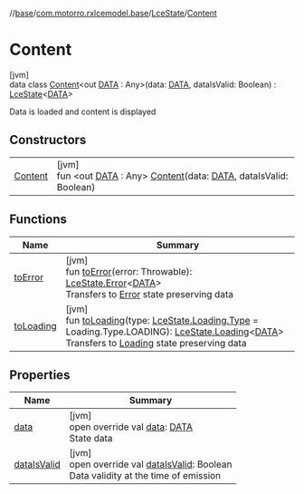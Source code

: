 //[base](../../../../index.md)/[com.motorro.rxlcemodel.base](../../index.md)/[LceState](../index.md)/[Content](index.md)

# Content

[jvm]\
data class [Content](index.md)&lt;out [DATA](index.md) : Any&gt;(data: [DATA](index.md), dataIsValid: Boolean) : [LceState](../index.md)&lt;[DATA](index.md)&gt; 

Data is loaded and content is displayed

## Constructors

| | |
|---|---|
| [Content](-content.md) | [jvm]<br>fun &lt;out [DATA](index.md) : Any&gt; [Content](-content.md)(data: [DATA](index.md), dataIsValid: Boolean) |

## Functions

| Name | Summary |
|---|---|
| [toError](../to-error.md) | [jvm]<br>fun [toError](../to-error.md)(error: Throwable): [LceState.Error](../-error/index.md)&lt;[DATA](index.md)&gt;<br>Transfers to [Error](../-error/index.md) state preserving data |
| [toLoading](../to-loading.md) | [jvm]<br>fun [toLoading](../to-loading.md)(type: [LceState.Loading.Type](../-loading/-type/index.md) = Loading.Type.LOADING): [LceState.Loading](../-loading/index.md)&lt;[DATA](index.md)&gt;<br>Transfers to [Loading](../-loading/index.md) state preserving data |

## Properties

| Name | Summary |
|---|---|
| [data](data.md) | [jvm]<br>open override val [data](data.md): [DATA](index.md)<br>State data |
| [dataIsValid](data-is-valid.md) | [jvm]<br>open override val [dataIsValid](data-is-valid.md): Boolean<br>Data validity at the time of emission |
